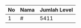 | No | Nama            | Jumlah Level |
|----|-----------------|--------------|
| 1  | #    |    5411        |
